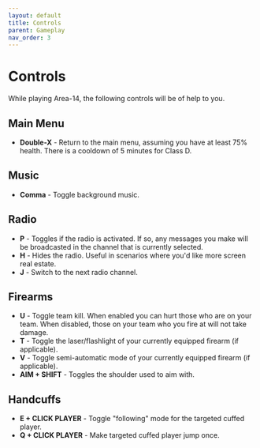 ```yaml
---
layout: default
title: Controls
parent: Gameplay
nav_order: 3
---
```


# Controls
While playing Area-14, the following controls will be of help to you.

## Main Menu
- **Double-X** - Return to the main menu, assuming you have at least 75% health. There is a cooldown of 5 minutes for Class D.

## Music
- **Comma** - Toggle background music.

## Radio
- **P** - Toggles if the radio is activated. If so, any messages you make will be broadcasted in the channel that is currently selected.
- **H** - Hides the radio. Useful in scenarios where you'd like more screen real estate.
- **J** - Switch to the next radio channel.

## Firearms
- **U** - Toggle team kill. When enabled you can hurt those who are on your team. When disabled, those on your team who you fire at will not take damage.
- **T** - Toggle the laser/flashlight of your currently equipped firearm (if applicable).
- **V** - Toggle semi-automatic mode of your currently equipped firearm (if applicable).
- **AIM + SHIFT** - Toggles the shoulder used to aim with.

## Handcuffs
- **E + CLICK PLAYER** - Toggle "following" mode for the targeted cuffed player.
- **Q + CLICK PLAYER** - Make targeted cuffed player jump once.